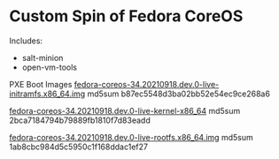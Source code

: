 # Custom Spin of Fedora CoreOS
Includes:
- salt-minion
- open-vm-tools

PXE Boot Images
[fedora-coreos-34.20210918.dev.0-live-initramfs.x86_64.img](https://www.otherdata.com/custom-images/Fedora-CoreOS-34/fedora-coreos-34.20210918.dev.0-live-initramfs.x86_64.img) md5sum b87ec5548d3ba02bb52e54ec9ce268a6

[fedora-coreos-34.20210918.dev.0-live-kernel-x86_64](https://www.otherdata.com/custom-images/Fedora-CoreOS-34/fedora-coreos-34.20210918.dev.0-live-kernel-x86_64) md5sum 2bca7184794b79889fb1810f7d83eadd

[fedora-coreos-34.20210918.dev.0-live-rootfs.x86_64.img](https://www.otherdata.com/custom-images/Fedora-CoreOS-34/fedora-coreos-34.20210918.dev.0-live-rootfs.x86_64.img) md5sum 1ab8cbc984d5c5950c1f168ddac1ef27
